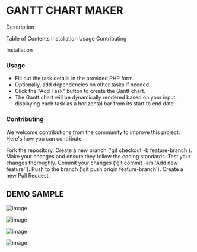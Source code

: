 <H1> GANTT CHART MAKER </H1>

Description


Table of Contents
Installation
Usage
Contributing

Installation


<h3 > Usage </h3>
<ul>
  <li>Fill out the task details in the provided PHP form.</li>
  <li>Optionally, add dependencies on other tasks if needed.</li>
  <li>Click the "Add Task" button to create the Gantt chart.</li>
  <li>The Gantt chart will be dynamically rendered based on your input, displaying each task as a horizontal bar from its start to end date.</li>
</ul>



<h3> Contributing </h3>
We welcome contributions from the community to improve this project. Here's how you can contribute:

Fork the repository.
Create a new branch ('git checkout -b feature-branch').
Make your changes and ensure they follow the coding standards.
Test your changes thoroughly.
Commit your changes ('git commit -am 'Add new feature'').
Push to the branch ('git push origin feature-branch').
Create a new Pull Request.







<H2> DEMO SAMPLE </H2>

![image](https://github.com/Shatakshi1206/Gantt_chart-PHP-/assets/153349188/2fa758b6-3a4d-45a4-ba26-6d315c7a31f6)

![image](https://github.com/Shatakshi1206/Gantt_chart-PHP-/assets/153349188/7cfd6599-80ec-4688-9f21-6e630a6c96c0)

![image](https://github.com/Shatakshi1206/Gantt_chart-PHP-/assets/153349188/378452d3-6174-445a-ab8a-51f820bf197c)

![image](https://github.com/Shatakshi1206/Gantt_chart-PHP-/assets/153349188/fa0f8a21-50a2-4c88-8b95-277670470dca)




